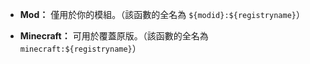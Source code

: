 * **Mod：** 僅用於你的模組。（該函數的全名為 `${modid}:${registryname}`）

* **Minecraft：** 可用於覆蓋原版。（該函數的全名為 `minecraft:${registryname}`）